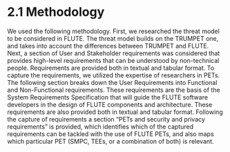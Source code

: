 # 2.1 Methodology

We used the following methodology. First, we researched the threat model to be considered in FLUTE. The threat model builds on the TRUMPET one, and takes into account the differences between TRUMPET and FLUTE. Next, a section of User and Stakeholder requirements was considered that provides high-level requirements that can be understood by non-technical people. Requirements are provided both in textual and tabular format. To capture the requirements, we utilized the expertise of researchers in PETs. The following section breaks down the User Requirements into Functional and Non-Functional requirements. These requirements are the basis of the System Requirements Specification that will guide the FLUTE software developers in the design of FLUTE components and architecture. These requirements are also provided both in textual and tabular format. Following the capture of requirements a section “PETs and security and privacy requirements” is provided, which identifies which of the captured requirements can be tackled with the use of FLUTE PETs, and also maps which particular PET (SMPC, TEEs, or a combination of both) is relevant.